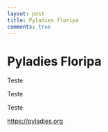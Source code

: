 ```yaml
---
layout: post
title: Pyladies floripa
comments: true
---
```


# Pyladies Floripa

Teste

Teste

Teste

https://pyladies.org
